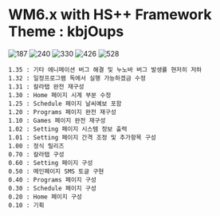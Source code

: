 # WM6.x with HS++ Framework Theme : kbjOups
![187](https://user-images.githubusercontent.com/646052/40547319-93e197be-606c-11e8-88a7-fd70da763a4f.jpg)
![240](https://user-images.githubusercontent.com/646052/40547325-970b4c1e-606c-11e8-9866-8fabf96aa993.jpg)
![330](https://user-images.githubusercontent.com/646052/40547327-9744992e-606c-11e8-8f5d-573f65b0aeea.jpg)
![426](https://user-images.githubusercontent.com/646052/40547328-9777c9ac-606c-11e8-84a0-1d1c628bc4a6.jpg)
![528](https://user-images.githubusercontent.com/646052/40547329-97b21bb6-606c-11e8-80e3-4f6698c384cf.jpg)
```
1.35 : 기타 에니메이션 버그 해결 및 누노바 버그 발생률 현저히 저하
1.32 : 일정프로그램 독에서 실행 가능하겠금 수정
1.31 : 칼라탭 완전 재구성
1.30 : Home 페이지 시계 부분 수정
1.25 : Schedule 페이지 날씨예보 포함
1.20 : Programs 페이지 완전 재구성
1.10 : Games 페이지 완전 재구성
1.02 : Setting 페이지 시스템 정보 출력
1.01 : Setting 페이지 간격 조정 및 추가항목 구성
1.00 : 정식 릴리즈
0.70 : 칼라탭 구성
0.60 : Setting 페이지 구성
0.50 : 메인페이지 SMS 토글 구현
0.40 : Programs 페이지 구성
0.30 : Schedule 페이지 구성
0.20 : Home 페이지 구성
0.10 : 기획
```
